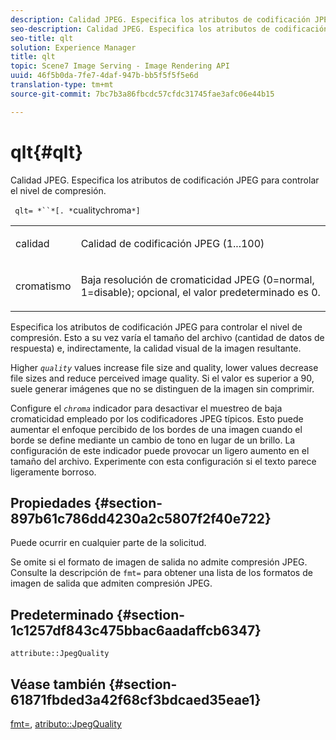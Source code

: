 ```yaml
---
description: Calidad JPEG. Especifica los atributos de codificación JPEG para controlar el nivel de compresión.
seo-description: Calidad JPEG. Especifica los atributos de codificación JPEG para controlar el nivel de compresión.
seo-title: qlt
solution: Experience Manager
title: qlt
topic: Scene7 Image Serving - Image Rendering API
uuid: 46f5b0da-7fe7-4daf-947b-bb5f5f5f5e6d
translation-type: tm+mt
source-git-commit: 7bc7b3a86fbcdc57cfdc31745fae3afc06e44b15

---
```



# qlt{#qlt}

Calidad JPEG. Especifica los atributos de codificación JPEG para controlar el nivel de compresión.

` qlt= *``*[. *`cualitychroma`*]`

<table id="simpletable_A245B6A3D2374A6A89DE63A5621CFEC0"> 
 <tr class="strow"> 
  <td class="stentry"> <p> <span class="varname"> calidad </span> </p> </td> 
  <td class="stentry"> <p>Calidad de codificación JPEG (1...100) </p> </td> 
 </tr> 
 <tr class="strow"> 
  <td class="stentry"> <p> <span class="varname"> cromatismo </span> </p> </td> 
  <td class="stentry"> <p>Baja resolución de cromaticidad JPEG (0=normal, 1=disable); opcional, el valor predeterminado es 0. </p> </td> 
 </tr> 
</table>

Especifica los atributos de codificación JPEG para controlar el nivel de compresión. Esto a su vez varía el tamaño del archivo (cantidad de datos de respuesta) e, indirectamente, la calidad visual de la imagen resultante.

Higher *`quality`* values increase file size and quality, lower values decrease file sizes and reduce perceived image quality. Si el valor es superior a 90, suele generar imágenes que no se distinguen de la imagen sin comprimir.

Configure el *`chroma`* indicador para desactivar el muestreo de baja cromaticidad empleado por los codificadores JPEG típicos. Esto puede aumentar el enfoque percibido de los bordes de una imagen cuando el borde se define mediante un cambio de tono en lugar de un brillo. La configuración de este indicador puede provocar un ligero aumento en el tamaño del archivo. Experimente con esta configuración si el texto parece ligeramente borroso.

## Propiedades {#section-897b61c786dd4230a2c5807f2f40e722}

Puede ocurrir en cualquier parte de la solicitud.

Se omite si el formato de imagen de salida no admite compresión JPEG. Consulte la descripción de `fmt=` para obtener una lista de los formatos de imagen de salida que admiten compresión JPEG.

## Predeterminado {#section-1c1257df843c475bbac6aadaffcb6347}

`attribute::JpegQuality`

## Véase también {#section-61871fbded3a42f68cf3bdcaed35eae1}

[fmt=](../../../../../ir-api/http-protocol/image-rendering-api-ref/c-ir-http-protocol-ref/c-ir-http-protocol-command-reference/r-ir-fmt.md#reference-4c743f67d56b47c5b774fcc900ff758c), [atributo::JpegQuality](../../../../../ir-api/material-cat/image-rendering-api-ref/c-ir-material-catalog/c-ir-attributes-reference/r-ir-jpegquality.md#reference-d86fc5ad18bb436891efdbe1f98fea50)
